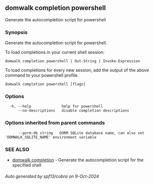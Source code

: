 ## domwalk completion powershell

Generate the autocompletion script for powershell

### Synopsis

Generate the autocompletion script for powershell.

To load completions in your current shell session:

	domwalk completion powershell | Out-String | Invoke-Expression

To load completions for every new session, add the output of the above command
to your powershell profile.


```
domwalk completion powershell [flags]
```

### Options

```
  -h, --help              help for powershell
      --no-descriptions   disable completion descriptions
```

### Options inherited from parent commands

```
      --gorm-db string   GORM SQLite database name, can also set 'DOMWALK_SQLITE_NAME' environment variable
```

### SEE ALSO

* [domwalk completion](domwalk_completion.md)	 - Generate the autocompletion script for the specified shell

###### Auto generated by spf13/cobra on 9-Oct-2024
